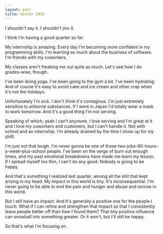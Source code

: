 ```yaml
---
layout: post
title: Winter 2015
---
```

I shouldn't say it. I shouldn't jinx it.

I think I'm having a good quarter so far. 

My internship is amazing. Every day I'm becoming more confident in my programming skills. I'm learning so much about the business of software. I'm friends with my coworkers. 

My classes aren't freaking me out quite as much. Let's see how I do grades-wise, though. 

I've been doing yoga. I've been going to the gym a bit. I've been hydrating. And of course it's easy to avoid cake and ice cream and other crap when it's not the holidays. 

Unfortunately I'm sick. I don't think it's contagious. I'm just extremely sensitive to airborne substances. If I were in Japan I'd totally wear a mask to work tomorrow. And it's a good thing I'm not serving. 

Speaking of which, yeah I can't anymore. I love serving and I'm great at it and I love my coworkers and customers, but I can't handle it. Not with school and an internship. I'm already drained by the time I show up for my shift. 

I'm just not that tough. I'm never gonna be one of those two-jobs-80-hours-a-week-plus-school people. I've been on the verge of burn out enough times, and my past emotional breakdowns have made me learn my lesson. If I spread myself too thin, I can't do any good. Nobody is going to be happy. 

And that's something I realized last quarter, among all the shit that kept arising in my head. My impact in this world is tiny. It's inconsequential. I'm never going to be able to end the pain and hunger and abuse and sorrow in this world. 

But I still have an impact. And it's generally a positive one for the people I touch. What if I can refine and strengthen that impact so that I consistently leave people better off than how I found them? That tiny positive influence can snowball into something greater. Or it won't, but I'll still be happy. 

So that's what I'm focusing on. 